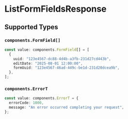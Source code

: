 # ListFormFieldsResponse


## Supported Types

### `components.FormField[]`

```typescript
const value: components.FormField[] = [
  {
    uuid: "123e4567-dc88-4d4b-a3fb-231d27cd443b",
    editDate: "2025-08-01 12:00:00",
    formUuid: "123e4567-46ad-449c-be1d-231d20dcea9b",
  },
];
```

### `components.ErrorT`

```typescript
const value: components.ErrorT = {
  errorCode: 1000,
  message: "An error occurred completing your request",
};
```

